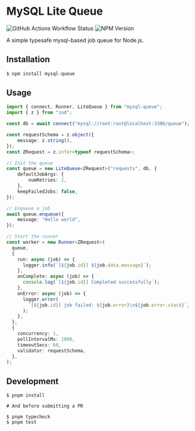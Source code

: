 # MySQL Lite Queue

![GitHub Actions Workflow Status](https://img.shields.io/github/actions/workflow/status/rabrain/mysql-queue/ci.yml) ![NPM Version](https://img.shields.io/npm/v/mysql-queue)


A simple typesafe mysql-based job queue for Node.js.

## Installation

```bash
$ npm install mysql-queue
```

## Usage

```ts
import { connect, Runner, LiteQueue } from "mysql-queue";
import { z } from "zod";

const db = await connect("mysql://root:root@localhost:3306/queue");

const requestSchema = z.object({
    message: z.string(),
});
const ZRequest = z.infer<typeof requestSchema>;

// Init the queue
const queue = new LiteQueue<ZRequest>("requests", db, {
    defaultJobArgs: {
        numRetries: 2,
    },
    keepFailedJobs: false,
});

// Enqueue a job
await queue.enqueue({
    message: "Hello world",
});

// Start the runner
const worker = new Runner<ZRequest>(
  queue,
  {
    run: async (job) => {
      logger.info(`[${job.id}] ${job.data.message}`);
    },
    onComplete: async (job) => {
      console.log(`[${job.id}] Completed successfully`);
    },
    onError: async (job) => {
      logger.error(
        `[${job.id}] job failed: ${job.error}\n${job.error.stack}`,
      );
    },
  },
  {
    concurrency: 1,
    pollIntervalMs: 1000,
    timeoutSecs: 60,
    validator: requestSchema,
  },
);

```

## Development

```base
$ pnpm install

# And before submitting a PR

$ pnpm typecheck
$ pnpm test
```
